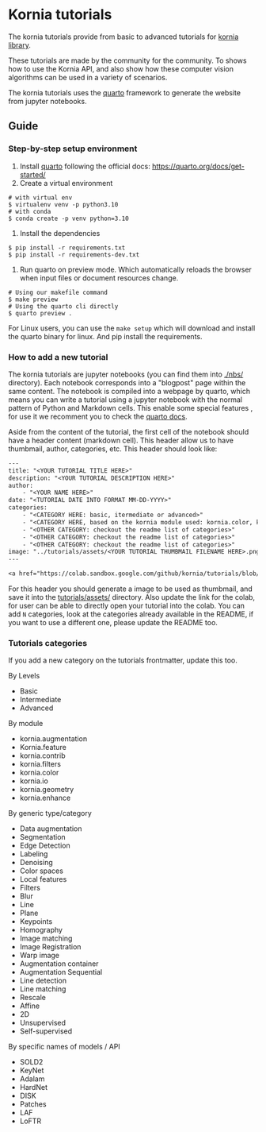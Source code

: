 # Kornia tutorials

The kornia tutorials provide from basic to advanced tutorials for [kornia library](https://github.com/kornia/kornia).

These tutorials are made by the community for the community. To shows how to use the Kornia API, and also show how these
 computer vision algorithms can be used in a variety of scenarios.

The kornia tutorials uses the [quarto](https://quarto.org/) framework to generate the website from jupyter notebooks.

## Guide


### Step-by-step setup environment
1. Install [quarto](https://quarto.org/) following the official docs: https://quarto.org/docs/get-started/
1. Create a virtual environment
```console
# with virtual env
$ virtualenv venv -p python3.10
# with conda
$ conda create -p venv python=3.10
```
1. Install the dependencies
```console
$ pip install -r requirements.txt
$ pip install -r requirements-dev.txt
```
1. Run quarto on preview mode. Which automatically reloads the browser when input files or document resources change.
```console
# Using our makefile command
$ make preview
# Using the quarto cli directly
$ quarto preview .
```

For Linux users, you can use the `make setup` which will download and install the quarto binary for linux. And pip install
the requirements.

### How to add a new tutorial

The kornia tutorials are jupyter notebooks (you can find them into [./nbs/](./nbs/) directory). Each notebook corresponds into a
"blogpost" page within the same content. The notebook is compiled into a webpage by quarto, which means you can write a
tutorial using a jupyter notebook with the normal pattern of Python and Markdown cells. This enable some special features
, for use it we recomment you to check the [quarto docs](https://quarto.org/docs/).

Aside from the content of the tutorial, the first cell of the notebook should have a header content (markdown cell). This header
allow us to have thumbmail, author, categories, etc. This header should look like:

```txt
---
title: "<YOUR TUTORIAL TITLE HERE>"
description: "<YOUR TUTORIAL DESCRIPTION HERE>"
author:
    - "<YOUR NAME HERE>"
date: "<TUTORIAL DATE INTO FORMAT MM-DD-YYYY>"
categories:
    - "<CATEGORY HERE: basic, itermediate or advanced>"
    - "<CATEGORY HERE, based on the kornia module used: kornia.color, kornia.augmentation, etc>"
    - "<OTHER CATEGORY: checkout the readme list of categories>"
    - "<OTHER CATEGORY: checkout the readme list of categories>"
    - "<OTHER CATEGORY: checkout the readme list of categories>"
image: "../tutorials/assets/<YOUR TUTORIAL THUMBMAIL FILENAME HERE>.png"
---

<a href="https://colab.sandbox.google.com/github/kornia/tutorials/blob/master/nbs/<YOUR TUTORIAL FILENAME HERE>.ipynb"><img src="https://colab.research.google.com/assets/colab-badge.svg" alt="Open in google colab"></a>
```

For this header you should generate a image to be used as thumbmail, and save it into the [tutorials/assets/](./tutorials/assets/)
directory. Also update the link for the colab, for user can be able to directly open your tutorial into the colab. You can add
`N` categories, look at the categories already available in the README, if you want to use a different one, please update the
README too.


### Tutorials categories
If you add a new category on the tutorials frontmatter, update this too.

By Levels
- Basic
- Intermediate
- Advanced

By module
- kornia.augmentation
- Kornia.feature
- kornia.contrib
- kornia.filters
- kornia.color
- kornia.io
- kornia.geometry
- kornia.enhance

By generic type/category
- Data augmentation
- Segmentation
- Edge Detection
- Labeling
- Denoising
- Color spaces
- Local features
- Filters
- Blur
- Line
- Plane
- Keypoints
- Homography
- Image matching
- Image Registration
- Warp image
- Augmentation container
- Augmentation Sequential
- Line detection
- Line matching
- Rescale
- Affine
- 2D
- Unsupervised
- Self-supervised

By specific names of models / API
- SOLD2
- KeyNet
- Adalam
- HardNet
- DISK
- Patches
- LAF
- LoFTR
